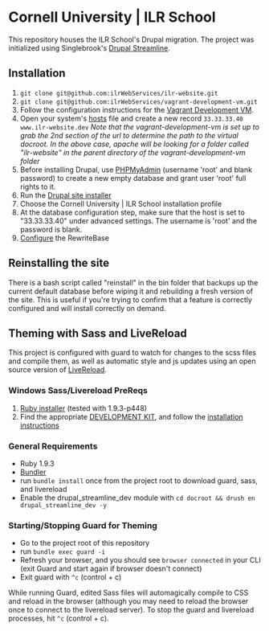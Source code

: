 # Cornell University | ILR School

This repository houses the ILR School's Drupal migration. The project was initialized using Singlebrook's [Drupal Streamline](https://github.com/singlebrook/drupal_streamline).

## Installation

  1. `git clone git@github.com:ilrWebServices/ilr-website.git`
  2. `git clone git@github.com:ilrWebServices/vagrant-development-vm.git`
  3. Follow the configuration instructions for the [Vagrant Development VM](https://github.com/ilrWebServices/vagrant-development-vm).
  4. Open your system's [hosts](http://www.howtogeek.com/howto/27350/beginner-geek-how-to-edit-your-hosts-file/) file and create a new record `33.33.33.40    www.ilr-website.dev` *Note that the vagrant-development-vm is set up to grab the 2nd section of the url to determine the path to the virtual docroot. In the above case, apache will be looking for a folder called "ilr-website" in the parent directory of the vagrant-development-vm folder*
  5. Before installing Drupal, use [PHPMyAdmin](http://33.33.33.40/phpmyadmin) (username 'root' and blank password) to create a new empty database and grant user 'root' full rights to it.  
  6. Run the [Drupal site installer](http://www.ilr-website.dev/install.php)
  7. Choose the Cornell University | ILR School installation profile
  8. At the database configuration step, make sure that the host is set to "33.33.33.40" under advanced settings. The username is 'root' and the password is blank.
  9. [Configure](/docs/rewrites.md) the RewriteBase

## Reinstalling the site

There is a bash script called "reinstall" in the bin folder that backups up the current default database before wiping it and rebuilding a fresh version of the site. This is useful if you're trying to confirm that a feature is correctly configured and will install correctly on demand.

## Theming with Sass and LiveReload
This project is configured with guard to watch for changes to the scss files and compile them, as well as automatic style and js updates using an open source version of [LiveReload](http://livereload.com/).

### Windows Sass/Livereload PreReqs 

  1. [Ruby installer](http://rubyinstaller.org/) (tested with 1.9.3-p448)
  2. Find the appropriate [DEVELOPMENT KIT](http://rubyinstaller.org/downloads/), and follow the [installation instructions](https://github.com/oneclick/rubyinstaller/wiki/Development-Kit)

### General Requirements

  - Ruby 1.9.3
  - [Bundler](http://bundler.io/)
  - run `bundle install` once from the project root to download guard, sass, and livereload
  - Enable the drupal_streamline_dev module with `cd docroot && drush en drupal_streamline_dev -y`

### Starting/Stopping Guard for Theming

  - Go to the project root of this repository
  - run `bundle exec guard -i`
  - Refresh your browser, and you should see `browser connected` in your CLI (exit Guard and start again if browser doesn't connect)
  - Exit guard with `^c` (control + c)
  
While running Guard, edited Sass files will automagically compile to CSS and reload in the browser (although you may need to reload the browser once to connect to the livereload server). To stop the guard and livereload processes, hit `^c` (control + c).
